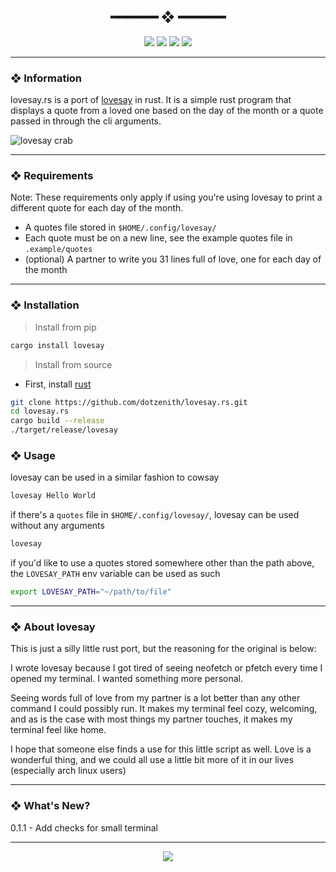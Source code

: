 <h2 align="center"> ━━━━━━  ❖  ━━━━━━ </h2>

<!-- BADGES -->
<div align="center">
   <p></p>
   
   <img src="https://img.shields.io/github/stars/dotzenith/lovesay.rs?color=F8BD96&labelColor=302D41&style=for-the-badge">   

   <img src="https://img.shields.io/github/forks/dotzenith/lovesay.rs?color=DDB6F2&labelColor=302D41&style=for-the-badge">   

   <img src="https://img.shields.io/github/repo-size/dotzenith/lovesay.rs?color=ABE9B3&labelColor=302D41&style=for-the-badge">
   
   <img src="https://img.shields.io/github/commit-activity/y/dotzenith/lovesay.rs?color=96CDFB&labelColor=302D41&style=for-the-badge&label=COMMITS"/>
   <br>
</div>

<p/>

---

### ❖ Information 

  lovesay.rs is a port of [lovesay](https://github.com/dotzenith/lovesay) in rust. It is a simple rust program that displays a quote from a loved one based on the day of the month or a quote passed in through the cli arguments. 

  <img src="https://github.com/dotzenith/dotzenith/blob/main/assets/lovesayrs/lovesay.png" alt="lovesay crab">

---

### ❖ Requirements

Note: These requirements only apply if using you're using lovesay to print a different quote for each day of the month.  

- A quotes file stored in `$HOME/.config/lovesay/`
- Each quote must be on a new line, see the example quotes file in `.example/quotes`
- (optional) A partner to write you 31 lines full of love, one for each day of the month

---

### ❖ Installation

> Install from pip
```sh
cargo install lovesay
```

> Install from source
- First, install [rust](https://rustup.rs/)
```sh
git clone https://github.com/dotzenith/lovesay.rs.git
cd lovesay.rs
cargo build --release
./target/release/lovesay
```

### ❖ Usage 

lovesay can be used in a similar fashion to cowsay

```sh
lovesay Hello World
```

if there's a `quotes` file in `$HOME/.config/lovesay/`, lovesay can be used without any arguments

```sh
lovesay
```

if you'd like to use a quotes stored somewhere other than the path above, the `LOVESAY_PATH` env variable can be used as such

```sh
export LOVESAY_PATH="~/path/to/file"
```

---

### ❖ About lovesay

This is just a silly little rust port, but the reasoning for the original is below:

I wrote lovesay because I got tired of seeing neofetch or pfetch every time I opened my terminal. I wanted something more personal. 

Seeing words full of love from my partner is a lot better than any other command I could possibly run. It makes my terminal feel cozy, welcoming, and as is the case with most things my partner touches, it makes my terminal feel like home. 

I hope that someone else finds a use for this little script as well. Love is a wonderful thing, and we could all use a little bit more of it in our lives (especially arch linux users)

---

### ❖ What's New? 
0.1.1 - Add checks for small terminal

---

<div align="center">

   <img src="https://img.shields.io/static/v1.svg?label=License&message=MIT&color=F5E0DC&labelColor=302D41&style=for-the-badge">

</div>

